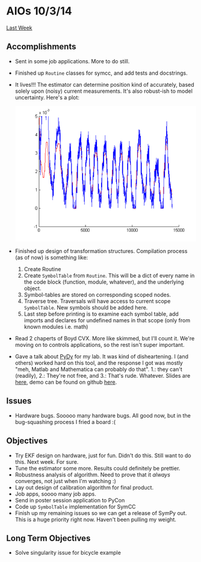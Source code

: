 # AIOs 10/3/14

[Last Week](aio_9_26_14.md)

## Accomplishments
- Sent in some job applications. More to do still.
- Finished up `Routine` classes for symcc, and add tests and docstrings.
- It lives!!! The estimator can determine position kind of accurately, based
  solely upon (noisy) current measurements. It's also robust-ish to model
  uncertainty. Here's a plot:

  ![It Lives!!!](https://github.com/jcrist/AIOs/raw/master/images/response_plot.png)

- Finished up design of transformation structures. Compilation process (as of
  now) is something like:
    1. Create Routine
    2. Create `SymbolTable` from `Routine`. This will be a dict of every name
    in the code block (function, module, whatever), and the underlying object.
    3. Symbol-tables are stored on corresponding scoped nodes.
    4. Traverse tree. Traversals will have access to current scope
    `SymbolTable`. New symbols should be added here.
    5. Last step before printing is to examine each symbol table, add imports
    and declares for undefined names in that scope (only from known modules
    i.e. math)
- Read 2 chaperts of Boyd CVX. More like skimmed, but I'll count it. We're
  moving on to controls applications, so the rest isn't super important.
- Gave a talk about [PyDy](https://github.com/pydy/pydy) for my lab. It was
  kind of disheartening. I (and others) worked hard on this tool, and the
  response I got was mostly "meh, Matlab and Mathematica can probably do that".
  1.: they can't (readily), 2.: They're not free, and 3.: That's rude.
  Whatever. Slides are [here](https://speakerdeck.com/jcrist/multibody-dynamics-with-sympy-and-pydy),
  demo can be found on github [here](https://github.com/jcrist/talks/tree/master/pydy_talk).

## Issues
- Hardware bugs. Sooooo many hardware bugs. All good now, but in the
  bug-squashing process I fried a board :(

## Objectives

- Try EKF design on hardware, just for fun. Didn't do this. Still want to do
  this. Next week. For sure.
- Tune the estimator some more. Results could definitely be prettier.
- Robustness analysis of algorithm. Need to prove that it *always* converges,
  not just when I'm watching :)
- Lay out design of calibration algorithm for final product.
- Job apps, soooo many job apps. 
- Send in poster session application to PyCon
- Code up `SymbolTable` implementation for SymCC
- Finish up my remaining issues so we can get a release of SymPy out. This is a
  huge priority right now. Haven't been pulling my weight.

## Long Term Objectives

- Solve singularity issue for bicycle example
